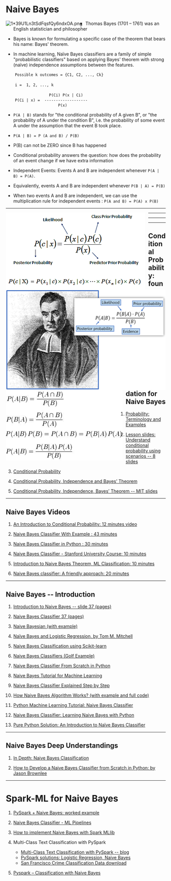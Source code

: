# Naive Bayes

<img src="https://miro.medium.com/max/1400/1*39U1Ln3tSdFqsfQy6ndxOA.png"
     alt="1*39U1Ln3tSdFqsfQy6ndxOA.png"
     style="float: left; margin-right: 10px;"
/>

*   Thomas Bayes (1701 – 1761) was an English 
    statistician and philosopher 
    
*   Bayes is known for formulating a specific 
    case of the theorem that bears his name: Bayes' 
    theorem.

* In machine learning, Naïve Bayes classifiers 
    are  a  family  of  simple  "probabilistic 
    classifiers" based  on applying Bayes' theorem 
    with strong (naïve) independence assumptions 
    between the features. 

````
    Possible k outcomes = {C1, C2, ..., Ck}

    i =  1, 2, ..., k

                   P(Ci) P(x | Ci)
    P(Ci | x) =  -------------------
                       P(x)
````                     
                     
* `P(A | B)` stands for "the conditional 
  probability of A given B", or "the 
  probability of A under the condition B", 
  i.e. the probability of some event A under 
  the assumption that the event B took place. 
  
* `P(A | B) = P (A and B) / P(B)`

* P(B) can not be ZERO since B has happened
    
* Conditional probability answers the question: 
  how does the probability of an event change 
  if we have extra information
  
* Independent Events: Events A and B are 
  independent whenever `P(A | B) = P(A)`. 

* Equivalently, events A and B are independent 
  whenever `P(B | A) = P(B)`

* When two events A and B are independent, 
  we can use the multiplication rule for independent 
  events : `P(A and B) = P(A) x P(B)`
------

<img src="./naive_bayes_01.png"
     alt="naive_bayes_01.png"
     style="float: left; margin-right: 10px;"
/>

------

<img src="./naive_bayes_02.png"
     alt="naive_bayes_02.png"
     style="float: left; margin-right: 10px;"
/>

------

<img src="./bayes_derivation.jpg"
     alt="bayes_derivation.jpg"
     style="float: left; margin-right: 10px;"
/>

------

## Conditional Probability: foundation for Naive Bayes

1. [Probability: Terminology and Examples](https://ocw.mit.edu/courses/mathematics/18-05-introduction-to-probability-and-statistics-spring-2014/class-slides/MIT18_05S14_class2slides.pdf)

2. [Lesson slides: Understand conditional probability using scenarios -- 8 slides](https://learnzillion.com/resources/10582/)

3. [Conditional Probability](https://www.mathsisfun.com/data/probability-events-conditional.html)

4. [Conditional Probability, Independence and Bayes’ Theorem](http://www-math.mit.edu/~dav/05.dir/class3-prep.pdf)

5. [Conditional Probability, Independence, Bayes’ Theorem -- MIT slides](https://ocw.mit.edu/courses/mathematics/18-05-introduction-to-probability-and-statistics-spring-2014/class-slides/MIT18_05S14_class3slides.pdf)
------

## Naive Bayes Videos

1. [An Introduction to Conditional Probability: 12 minutes video](https://www.youtube.com/watch?v=bgCMjHzXTXs)

2. [Naive Bayes Classifier With Example : 43 minutes](https://www.youtube.com/watch?v=l3dZ6ZNFjo0)

3. [Naive Bayes Classifier in Python : 30 minutes](https://www.youtube.com/watch?v=vz_xuxYS2PM) 

4. [Naive Bayes Classifier - Stanford University Course: 10 minutes](https://www.youtube.com/watch?v=6xBU74VWEuE)

5. [Introduction to Naive Bayes Theorem, ML Classification: 10 minutes](https://www.youtube.com/watch?v=sjUDlJfdnKM)

6. [Naive Bayes classifier: A friendly approach: 20 minutes](https://www.youtube.com/watch?v=Q8l0Vip5YUw)

------

## Naive Bayes -- Introduction

1. [Introduction to Naive Bayes -- slide 37 (pages)](http://web.iitd.ac.in/~bspanda/BY.pdf)

2. [Naive Bayes Classifier 37 (pages)](https://www.slideshare.net/EdurekaIN/naive-bayes-classifier-in-python-naive-bayes-algorithm-machine-learning-algorithm-edureka?qid=d457ea5b-9654-4212-819e-f4e1096407eb&v=&b=&from_search=2)

3. [Naive Bayesian (with example)](https://www.saedsayad.com/naive_bayesian.htm)
<!-- GOOD -- MP : make it lecture notes -->

4. [Naïve Bayes and Logistic Regression, by Tom M. Mitchell](http://www.cs.cmu.edu/~awm/15781/slides/NBayes-9-27-05.pdf)

5. [Naive Bayes Classification using Scikit-learn](https://www.datacamp.com/community/tutorials/naive-bayes-scikit-learn)
<!-- GOOD -- MP : make it lecture notes -->

6. [Naive Bayes Classifiers (Golf Example)](https://www.geeksforgeeks.org/naive-bayes-classifiers/)

7. [Naive Bayes Classifier From Scratch in Python](https://machinelearningmastery.com/naive-bayes-classifier-scratch-python/)

8. [Naive Bayes Tutorial for Machine Learning](https://machinelearningmastery.com/naive-bayes-tutorial-for-machine-learning/)

9. [Naive Bayes Classifier Explained Step by Step](https://www.globalsoftwaresupport.com/naive-bayes-classifier-explained-step-step/)

10. [How Naive Bayes Algorithm Works? (with example and full code)](https://www.machinelearningplus.com/predictive-modeling/how-naive-bayes-algorithm-works-with-example-and-full-code/)

11. [Python Machine Learning Tutorial: Naive Bayes Classifier](https://www.python-course.eu/naive_bayes_classifier_introduction.php)

<!-- work on this: https://towardsdatascience.com/all-about-naive-bayes-8e13cef044cf -->

12. [Naive Bayes Classifier: Learning Naive Bayes with Python](https://www.edureka.co/blog/naive-bayes-tutorial/)
<!-- GOOD -- MP : make it lecture notes -->

13. [Pure Python Solution: An Introduction to Naïve Bayes Classifier](https://towardsdatascience.com/introduction-to-naïve-bayes-classifier-fa59e3e24aaf)
<!-- GOOD -- MP : make it lecture notes -->

------

## Naive Bayes Deep Understandings

1. [In Depth: Naive Bayes Classification](https://jakevdp.github.io/PythonDataScienceHandbook/05.05-naive-bayes.html)

2. [How to Develop a Naive Bayes Classifier from Scratch in Python: by Jason Brownlee](https://machinelearningmastery.com/classification-as-conditional-probability-and-the-naive-bayes-algorithm/)

<!-- https://www.kaggle.com/janiobachmann/bank-marketing-dataset#bank.csv bank.csv -->

------

# Spark-ML for Naive Bayes

1. [PySpark + Naive Bayes: worked example](https://runawayhorse001.github.io/LearningApacheSpark/classification.html#naive-bayes-classification)

2. [Naive Bayes Classifier - ML Pipelines](https://databricks-prod-cloudfront.cloud.databricks.com/public/4027ec902e239c93eaaa8714f173bcfc/3741049972324885/3783546674231736/4413065072037724/latest.html)

3. [How to implement Naive Bayes with Spark MLlib](https://hub.packtpub.com/machine-learning-algorithms-naive-bayes-with-spark-mllib/)
<!--
Multi-Class Text Classification with PySpark
https://towardsdatascience.com/multi-class-text-classification-with-pyspark-7d78d022ed35
https://github.com/susanli2016/Machine-Learning-with-Python/blob/master/SF_Crime_Text_Classification_PySpark.ipynb

Data: San Francisco Crime Classification
https://www.kaggle.com/c/sf-crime/data
-->

4. Multi-Class Text Classification with PySpark
	* [Multi-Class Text Classification with PySpark -- blog](https://towardsdatascience.com/multi-class-text-classification-with-pyspark-7d78d022ed35)
	* [PySpark solutions: Logistic Regression, Naive Bayes](https://github.com/susanli2016/Machine-Learning-with-Python/blob/master/SF_Crime_Text_Classification_PySpark.ipynb)
	* [San Francisco Crime Classification Data download](https://www.kaggle.com/c/sf-crime/data)
	
5. [Pyspark – Classification with Naive Bayes](https://praveenbezawada.com/2018/04/28/pyspark-classification-with-naive-bayes/)
